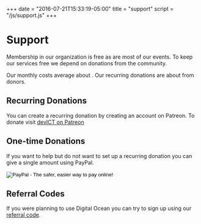 +++
date = "2016-07-21T15:33:19-05:00"
title = "support"
script = "/js/support.js"
+++

# Support

Membership in our organization is free as are most of our events. To keep our
services free we depend on donations from the community.

<div id="details" class="hidden">

Our monthly costs average about <strong id="payments-sum"></strong>.
Our recurring donations are about <strong id="donations-sum"></strong> from <strong id="donations-count"></strong> donors.

</div>

<h2>Recurring Donations</h2>
<p>
  You can create a recurring donation by creating an account on
  Patreon. To donate visit <a href="https://patreon.com/devict"
  class="btn btn-success">devICT on Patreon</a>
</p>

<h2>One-time Donations</h2>
<p>
  If you want to help but do not want to set up a recurring donation
  you can give a single amount using PayPal.
</p>
<form action="https://www.paypal.com/cgi-bin/webscr" method="post" target="_top">
  <input type="hidden" name="cmd" value="_s-xclick">
  <input type="hidden" name="hosted_button_id" value="TV7Y785BF7V4G">
  <input type="image" src="https://www.paypalobjects.com/en_US/i/btn/btn_donate_LG.gif" border="0" name="submit" alt="PayPal - The safer, easier way to pay online!">
  <img alt="" border="0" src="https://www.paypalobjects.com/en_US/i/scr/pixel.gif" width="1" height="1">
</form>

<h2>Referral Codes</h2>
<p>
  If you were planning to use Digital Ocean you can try to sign up using our <a
  href="https://www.digitalocean.com/?refcode=0bc5d355b0fe">referral code</a>.
</p>
